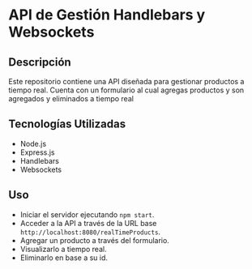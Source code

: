 # API de Gestión Handlebars y Websockets

## Descripción

Este repositorio contiene una API diseñada para gestionar productos a tiempo real. Cuenta con un formulario al cual agregas productos y son agregados y eliminados a tiempo real

## Tecnologías Utilizadas

- Node.js
- Express.js
- Handlebars
- Websockets

## Uso

- Iniciar el servidor ejecutando `npm start`.
- Acceder a la API a través de la URL base `http://localhost:8080/realTimeProducts`.
- Agregar un producto a través del formulario.
- Visualizarlo a tiempo real.
- Eliminarlo en base a su id.